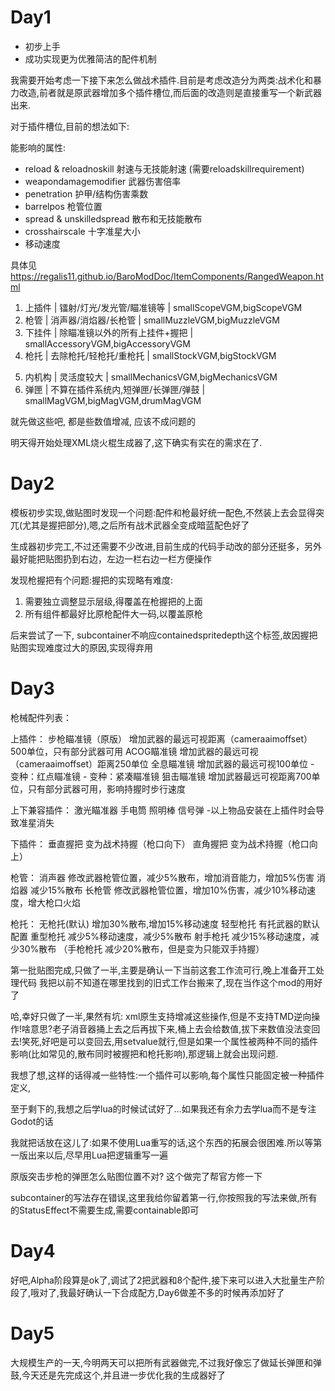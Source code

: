 # Day1

- 初步上手
- 成功实现更为优雅简洁的配件机制

我需要开始考虑一下接下来怎么做战术插件.目前是考虑改造分为两类:战术化和暴力改造,前者就是原武器增加多个插件槽位,而后面的改造则是直接重写一个新武器出来.

对于插件槽位,目前的想法如下:

能影响的属性:
- reload & reloadnoskill 射速与无技能射速 (需要reloadskillrequirement)
- weapondamagemodifier 武器伤害倍率 
- penetration 护甲/结构伤害乘数 
- barrelpos 枪管位置 
- spread & unskilledspread 散布和无技能散布 
- crosshairscale 十字准星大小
- 移动速度

具体见 https://regalis11.github.io/BaroModDoc/ItemComponents/RangedWeapon.html

1. 上插件 | 镭射/灯光/发光管/瞄准镜等 | smallScopeVGM,bigScopeVGM
2. 枪管 | 消声器/消焰器/长枪管 | smallMuzzleVGM,bigMuzzleVGM
3. 下挂件 | 除瞄准镜以外的所有上挂件+握把 | smallAccessoryVGM,bigAccessoryVGM
4. 枪托 | 去除枪托/轻枪托/重枪托 | smallStockVGM,bigStockVGM
<!-- 5. 握把 | 人体工程学握把/轻握把/射手握把 | smallHandVGM,bigHandVGM -->
5. 内机构 | 灵活度较大 | smallMechanicsVGM,bigMechanicsVGM
6. 弹匣 | 不算在插件系统内,短弹匣/长弹匣/弹鼓 | smallMagVGM,bigMagVGM,drumMagVGM

就先做这些吧, 都是些数值增减, 应该不成问题的

明天得开始处理XML烧火棍生成器了,这下确实有实在的需求在了.

# Day2 

模板初步实现,做贴图时发现一个问题:配件和枪最好统一配色,不然装上去会显得突兀(尤其是握把部分),嗯,之后所有战术武器全变成暗蓝配色好了

生成器初步完工,不过还需要不少改进,目前生成的代码手动改的部分还挺多，另外最好能把贴图扔到右边，左边一栏右边一栏方便操作

发现枪握把有个问题:握把的实现略有难度:
1. 需要独立调整显示层级,得覆盖在枪握把的上面
2. 所有组件都最好比原枪配件大一码,以覆盖原枪

后来尝试了一下, subcontainer不响应containedspritedepth这个标签,故因握把贴图实现难度过大的原因,实现得弃用

# Day3

枪械配件列表：

上插件：
    步枪瞄准镜（原版） 增加武器的最远可视距离（cameraaimoffset）500单位，只有部分武器可用
    ACOG瞄准镜 增加武器的最远可视（cameraaimoffset）距离250单位
    全息瞄准镜 增加武器的最远可视100单位
        - 变种：红点瞄准镜
        - 变种：紧凑瞄准镜
    狙击瞄准镜 增加武器最远可视距离700单位，只有部分武器可用，影响持握时步行速度

上下兼容插件：
    激光瞄准器 
    手电筒
    照明棒
    信号弹
        -以上物品安装在上插件时会导致准星消失

下插件：
    垂直握把 变为战术持握（枪口向下）
    直角握把 变为战术持握（枪口向上）

枪管：
    消声器 修改武器枪管位置，减少5%散布，增加消音能力，增加5%伤害
    消焰器 减少15%散布
    长枪管 修改武器枪管位置，增加10%伤害，减少10%移动速度，增大枪口火焰

枪托：
    无枪托(默认) 增加30%散布,增加15%移动速度
    轻型枪托 有托武器的默认配置
    重型枪托 减少5%移动速度，减少5%散布
    射手枪托 减少15%移动速度，减少30%散布
    （手枪枪托 减少20%散布，但是变为只能双手持握）


第一批贴图完成,只做了一半,主要是确认一下当前这套工作流可行,晚上准备开工处理代码
我把以前不知道在哪里找到的旧式工作台搬来了,现在当作这个mod的用好了

哈,幸好只做了一半,果然有坑:
xml原生支持增减这些操作,但是不支持TMD逆向操作!啥意思?老子消音器捅上去之后再拔下来,桶上去会给数值,拔下来数值没法变回去!笑死,好吧是可以变回去,用setvalue就行,但是如果一个属性被两种不同的插件影响(比如常见的,散布同时被握把和枪托影响),那逻辑上就会出现问题.

我想了想,这样的话得减一些特性:一个插件可以影响,每个属性只能固定被一种插件定义,

至于剩下的,我想之后学lua的时候试试好了...如果我还有余力去学lua而不是专注Godot的话

我就把话放在这儿了:如果不使用Lua重写的话,这个东西的拓展会很困难.所以等第一版出来以后,尽早用Lua把逻辑重写一遍

原版突击步枪的弹匣怎么贴图位置不对? 这个做完了帮官方修一下

<Item identifier="tacAssaultRifleVGM" name="tacAssaultRifleVGM" tags="smallitem,weapon" category="Weapon" scale="0.5" impactsoundtag="impact_metal_light">
<!-- interactdistance="50" interactpriority="1.0" interactthroughwalls="false" focusonselected="false" offsetonselected="0" showcontentsintooltip="false" scale="1.0" spritecolor="1.0,1.0,1.0,1.0" health="100" indestructible="false" fireproof="false" waterproof="false" impacttolerance="10.0" maxstacksize="1" allowasextracargo="false" allowrotatingineditor="true" linkable="false"这些都不需要 -->
  <Price baseprice="666">
    <Price storeidentifier="merchantoutpost" sold="false" multiplier="1.5" />
    <Price storeidentifier="merchantcity" multiplier="1.25" minavailable="1" sold="false" />
    <Price storeidentifier="merchantresearch" sold="false" multiplier="1.25" />
    <Price storeidentifier="merchantmilitary" multiplier="0.9" minavailable="1" />
    <Price storeidentifier="merchantmine" sold="false" multiplier="1.25" />
    <Price storeidentifier="merchantarmory" multiplier="0.9" minavailable="1" />
    <!-- price需要增加storeidentifier作为子标签 -->
  </Price>
  <Fabricate requiredtime="35" suitablefabricators="fabricatorVGM">
    <RequiredItem identifier="assaultrifle" amount="1" mincondition="0" />
    <RequiredItem identifier="steel" amount="3" mincondition="0" />
  </Fabricate>
  <Deconstruct time="10">
    <Item identifier="plastic" />
    <Item identifier="titaniumaluminiumalloy" />
  </Deconstruct>
  <Body width="160" height="60" density="25" />
  <RangedWeapon reload="0.24" weapondamagemodifier="1.0" penetration="" holdtrigger="true" barrelpos="75,-20" spread="6" unskilledspread="20" combatpriority="80" drawhudwhenequipped="true">
    <Crosshair texture="Content/Items/Weapons/Crosshairs.png" sourcerect="0,256,256,256" scale="0.2" />
    <CrosshairPointer texture="Content/Items/Weapons/Crosshairs.png" sourcerect="256,256,256,256" />
    <RequiredItems items="smgammo" type="Contained" msg="ItemMsgAmmoRequired" />
    <RequiredSkill identifier="weapons" level="60" />
    <!-- <StatusEffect type="OnUse" target="This" Condition="-0.01" /> -->
    <!-- <StatusEffect type="OnUse" target="Contained" Condition="-0.1" /> -->
    <!-- <StatusEffect type="OnUse" target="Character" DisableDetachment="true">
        <Explosion force="0" smoke="true" flames="false" shockwave="false" sparks="false" flash="false" sound="SmallWeaponShoot" />
    </StatusEffect> -->
    <!-- 上面这三行都不需要,请修改成下面这些 -->
    <StatusEffect type="OnUse" target="This">
      <ParticleEmitter particle="casingfirearm" particleamount="1" anglemin="90" anglemax="150" velocitymin="50" velocitymax="250" CopyEntityAngle="true" />
      <Explosion range="150.0" force="1.5" shockwave="false" smoke="false" flames="false" sparks="false" underwaterbubble="false" camerashake="12.0" />
    </StatusEffect>
    <StatusEffect type="OnUse" target="Contained">
      <Use />
    </StatusEffect>
    <StatusEffect type="OnSecondaryUse" target="This" Condition="-0.1" stackable="true" disabledeltatime="true" setvalue="false" >
      <RequiredItem items="flashlight" type="Contained" />
    </StatusEffect>
  </RangedWeapon>
  <ItemContainer capacity="1" maxstacksize="1" hideitems="false" containedstateindicatorslot="0" containedstateindicatorstyle="bullet" containedspritedepth="0.56">
    <!-- <SlotIcons>
      <SlotIcon slot="0" texture="Content/Items/InventoryIconAtlas.png" sourcerect="832,830,64,64" />
      <SlotIcon slot="1" texture="Content/UI/StatusMonitorUI.png" sourcerect="320,448,64,64" />
      <SlotIcon slot="3" texture="%ModDir%/UI/icons.png" sourcerect="0,64,64,64" />
      <SlotIcon slot="4" texture="%ModDir%/UI/icons.png" sourcerect="64,0,64,64" />
      <SlotIcon slot="5" texture="%ModDir%/UI/icons.png" sourcerect="128,0,64,64" />
    </SlotIcons> -->
    <!-- sloticons和index是错误的写法,正确写法请参考如下: -->
      <SlotIcon slotindex="0" texture="Content/UI/StatusMonitorUI.png" sourcerect="256,448,64,64" origin="0.5,0.5" />
      <SlotIcon slotindex="1" texture="Content/UI/StatusMonitorUI.png" sourcerect="320,448,64,64" origin="0.5,0.5" />
      <SlotIcon slotindex="2" texture="%ModDir%/UI/icons.png" sourcerect="192,0,64,64" origin="0.5,0.5" />
      <SlotIcon slotindex="3" texture="%ModDir%/UI/icons.png" sourcerect="256,0,64,64" origin="0.5,0.5" />
      <SlotIcon slotindex="4" texture="%ModDir%/UI/icons.png" sourcerect="64,0,64,64" origin="0.5,0.5" />
      <SlotIcon slotindex="5" texture="%ModDir%/UI/icons.png" sourcerect="128,0,64,64" origin="0.5,0.5" />
    <!-- <Contained items="smgammo,smallMagVGM,bigMagVGM,drumMagVGM" hide="false" itempos="-19,1" rotation="-30" /> -->
    <!-- 请把Contained换成Containable -->
    <!-- <SubContainer capacity="1" maxstacksize="1" allowitems="smallAccessoryVGM,bigAccessoryVGM,light" hideitems="false" itempos="22,-2" setactive="true" type="LowerAccessory">
      <StatusEffect type="OnContained" target="This" CheckConditionalAlways="true">
        <Conditional Is=!"tacAssaultRifleVGM" />
        <Remove />
      </StatusEffect>
    </SubContainer> -->
    subcontainer的写法存在错误,这里我给你留着第一行,你按照我的写法来做,所有的StatusEffect不需要生成,需要containable即可
      <SubContainer capacity="1" maxstacksize="1">
        <Containable items="smallAccessoryVGM,bigAccessoryVGM,light" hide="false" itempos="22,-1" setactive="true" >
        </Containable>
      </SubContainer>
      <SubContainer capacity="1" maxstacksize="1">
        <Containable items="smallHandVGM,bigHandVGM" hide="false" itempos="22,-1" setactive="true" >
        </Containable>
      </SubContainer>
      <SubContainer capacity="1" maxstacksize="1">
        <Containable items="smallMuzzleVGM,bigMuzzleVGM" hide="false" itempos="22,-1" setactive="true" >
        </Containable>
      </SubContainer>
      <!-- 枪托 -->
      <SubContainer capacity="1" maxstacksize="1">
        <Containable items="smallStockVGM,bigStockVGM" hide="false" itempos="22,-1" setactive="true" >
        </Containable>
      </SubContainer>
      <!-- 上挂件 -->
      <SubContainer capacity="1" maxstacksize="1">
        <Containable items="smallScopeVGM,bigScopeVGM" hide="false" itempos="22,-1" setactive="true" >
        </Containable>
      </SubContainer>
  </ItemContainer>
  <Sprite texture="Content/Items/Weapons/weapons_new.png" sourcerect="94,8,161,59" depth="0.55" origin="0.5,0.5" scale="0.5" />
  <InventoryIcon texture="Content/Items/InventoryIconAtlas.png" sourcerect="94,8,161,59" origin="0.5,0.5" />
  <Holdable slots="Any,RightHand+LeftHand" controlpose="true" holdpos="40,-10" aimpos="45,-10" handle1="-30,-15" handle2="26,5" holdangle="-35" msg="ItemMsgPickUpSelect" />
</Item>


# Day4
好吧,Alpha阶段算是ok了,调试了2把武器和8个配件,接下来可以进入大批量生产阶段了,哦对了,我最好确认一下合成配方,Day6做差不多的时候再添加好了


# Day5
大规模生产的一天,今明两天可以把所有武器做完,不过我好像忘了做延长弹匣和弹鼓,今天还是先完成这个,并且进一步优化我的生成器好了